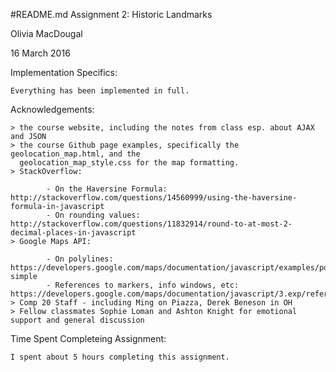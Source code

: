#README.md
Assignment 2: Historic Landmarks

Olivia MacDougal

16 March 2016

Implementation Specifics:

	Everything has been implemented in full.

Acknowledgements:

	> the course website, including the notes from class esp. about AJAX and JSON
	> the course Github page examples, specifically the geolocation_map.html, and the 
	  geolocation_map_style.css for the map formatting.
	> StackOverflow:

			- On the Haversine Formula:  http://stackoverflow.com/questions/14560999/using-the-haversine-formula-in-javascript
			- On rounding values: http://stackoverflow.com/questions/11832914/round-to-at-most-2-decimal-places-in-javascript
	> Google Maps API:

			- On polylines: https://developers.google.com/maps/documentation/javascript/examples/polyline-simple
			- References to markers, info windows, etc: https://developers.google.com/maps/documentation/javascript/3.exp/reference
	> Comp 20 Staff - including Ming on Piazza, Derek Beneson in OH
	> Fellow classmates Sophie Loman and Ashton Knight for emotional support and general discussion

Time Spent Completeing Assignment:

	I spent about 5 hours completing this assignment.

